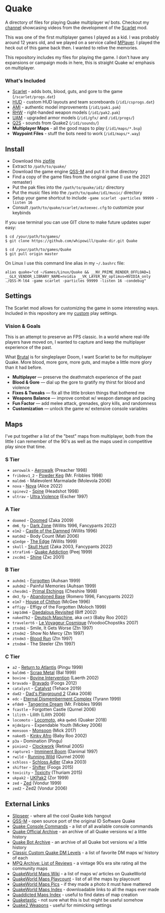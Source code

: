 # Quake

A directory of files for playing Quake multiplayer w/ bots.  Checkout my [channel](https://www.youtube.com/@wscarlet) showcasing videos from the development of the [Scarlet](https://github.com/whipowill/quake-mod-scarlet) mod.

This was one of the first multiplayer games I played as a kid.  I was probably around 12 years old, and we played on a service called [MPlayer](https://www.engadget.com/2015-10-22-mplayer-relaunch.html).  I played the heck out of this game back then.  I wanted to relive the memories.

This repository includes my files for playing the game.  I don't have any expansions or campaign mods in here, this is straight Quake w/ emphasis on multiplayer.

### What's Included

- [Scarlet](https://github.com/whipowill/quake-mod-scarlet) - adds bots, blood, guts, and gore to the game (``/scarlet/progs.dat``)
- [HUD](https://github.com/whipowill/quake-mod-hud) - custom HUD layouts and team scoreboards (``/id1/csprogs.dat``)
- [AMI](https://github.com/NightFright2k19/quake_authmdl) - authentic model improvements (``/id1/pak1.pak``)
- [RHW](https://www.moddb.com/games/quake/addons/quake-right-handed-weapons) - right-handed weapon models (``/id1/pak2.pak``)
- [UAM](https://www.moddb.com/games/quake/addons/upgraded-armor-for-quake-1) - upgraded armor models (``/id1/gfx/`` and ``/id1/progs/``)
- [Q2S](https://github.com/whipowill/quake-mod-q2sounds) - sounds from Quake2 (``/id1/sounds/``)
- **Multiplayer Maps** - all the good maps to play (``/id1/maps/*.bsp``)
- **Waypoint Files** - stuff the bots need to work (``/id1/maps/*.way``)

## Install

- Download this [zipfile](https://github.com/whipowill/quake-dir/archive/master.zip)
- Extract to ``/path/to/quake/``
- Download the game engine [QSS-M](https://qssm.quakeone.com/) and put it in that directory
- Find a copy of the game files from the original game (I use the 2021 remaster)
- Put the pak files into the ``/path/to/quake/id1/`` directory
- Put the music files into the ``/path/to/quake/id1/music/`` directory
- Setup your game shortcut to include ``-game scarlet -particles 99999 -listen 16``
- Consult ``/path/to/quake/scarlet/autoexec.cfg`` to customize your keybinds

If you use terminal you can use GIT clone to make future updates super easy:

```
$ cd /your/path/to/games/
$ git clone https://github.com/whipowill/quake-dir.git Quake

$ cd /your/path/to/games/Quake
$ git pull origin master
```

On Linux I use this command line alias in my ``~/.bashrc`` file:

```
alias quake="cd ~/Games/Linux/Quake && __NV_PRIME_RENDER_OFFLOAD=1 __GLX_VENDOR_LIBRARY_NAME=nvidia __VK_LAYER_NV_optimus=NVIDIA_only ./QSS-M-l64 -game scarlet -particles 99999 -listen 16 -condebug"
```

## Settings

The Scarlet mod allows for customizing the game in some interesting ways.  Included in this repository are my [custom](https://github.com/whipowill/quake-dir/blob/master/scarlet/settings/custom.cfg) play settings.

### Vision & Goals

This is an attempt to preserve an FPS classic. In a world where real-life players have moved on, I wanted to capture and keep the multiplayer experience of the past.

What [Brutal](https://brutal-doom.com/) is for singleplayer Doom, I want Scarlet to be for multiplayer Quake. More blood, more gore, more guts, and maybe a little more glory than it had before.

- **Multiplayer** — preserve the deathmatch experience of the past
- **Blood & Gore** — dial up the gore to gratify my thirst for blood and violence
- **Fixes & Tweaks** — fix all the little broken things that bothered me
- **Weapons Balance** — improve combat w/ weapon damage and pacing
- **Fun Factor** — add melee attack, grenades, glory kills, and randomness
- **Customization** — unlock the game w/ extensive console variables

## Maps

I've put together a list of the "best" maps from multiplayer, both from the little I can remember of the 90's as well as the maps used in competitive play since that time.

### S Tier

- ``aerowalk`` - [Aerowalk](https://www.quakeworld.nu/wiki/Aerowalk) (Preacher 1998)
- ``fribdev1_2`` - [Powder Keg](https://mpqarchive.pauked.com/mpqold/MPQCGI.EXE-VIEW=VIEWCOMMENTS&REVIEW_LINK=17108.htm) (Mr. Fribbles 1998)
- ``maldm6`` - Malevolent Marmalade (Molevola 2006)
- ``nova`` - [Nova](https://www.quakeworld.nu/wiki/Nova) (Alice 2022)
- ``spinev2`` - [Spine](https://www.quakeworld.nu/wiki/Spinev2) (Headshot 1998)
- ``ultrav`` - [Ultra Violence](https://www.quakeworld.nu/wiki/Ultrav) (Escher 1997)

### A Tier

- ``doomed`` - [Doomed](https://www.quakeworld.nu/wiki/Doomed) (Zaka 2009)
- ``dm6_fp`` - [Dark Zone](https://www.slipseer.com/index.php?resources/the-dark-zone.99/) (Willits 1996, Fancypants 2022)
- ``e1m2`` - [Castle of the Damned](https://www.quakeworld.nu/wiki/E1m2) (Willits 1996)
- ``matdm2`` - Body Count (Mati 2006)
- ``q1edge`` - [The Edge](https://www.doomworld.com/idgames/idstuff/quakeworld/maps/q1edge) (Willits 1999)
- ``skull`` - [Skull Hunt](https://www.slipseer.com/index.php?resources/skull-hunt-by-zaka.100/) (Zaka 2003, Fancypants 2022)
- ``strafin6`` - [Quake Addiction](https://www.quaddicted.com/articles/10_classic_custom_quake_deathmatch_maps_that_scampie_likes) (Peej 1999)
- ``zxcdm1`` - [Shine](https://mpqarchive.pauked.com/mpqold/MPQCGI.EXE-VIEW=VIEWCOMMENTS&REVIEW_LINK=17386.htm) (Zxc 2001)

### B Tier

- ``auhdm1`` - [Forgotten](https://www.quakeworld.nu/wiki/Auhdm1) (Auhsan 1999)
- ``auhdm2`` - Painful Memories (Auhsan 1999)
- ``chesdm1`` - [Primal Etchings](https://mpqarchive.pauked.com/mpqold/MPQCGI.EXE-VIEW=VIEWCOMMENTS&REVIEW_LINK=59.htm) (Cheshire 1998)
- ``dm3_fp`` - [Abandoned Base](https://www.slipseer.com/index.php?resources/the-abandoned-warehouse.98/) (Romero 1996, Fancypants 2022)
- ``e1m7`` - [House of Chthon](https://quake.fandom.com/wiki/E1M7:_The_House_of_Chthon) (McGee 1996)
- ``effigy`` - Effigy of the Forgotten (Moloch 1999)
- ``imp1dm6`` - [Daedalous Revisited](https://mpqarchive.pauked.com/mpqold/MPQCGI.EXE-VIEW=VIEWCOMMENTS&REVIEW_LINK=17605.htm) (Biff 2002)
- ``naked7b2`` - [Deutsch Maschine](https://www.quakeworld.nu/wiki/Cmt3), aka ``cmt3`` (Baby Roo 2002)
- ``travelert6`` - [Le Voyageur Cosmique](https://www.quakeworld.nu/wiki/Travelert6) (VoodooChopstiks 2007)
- ``ztndm1`` - Smile, It Gets Worse (Ztn 1997)
- ``ztndm2`` - Show No Mercy (Ztn 1997)
- ``ztndm3`` - [Blood Run](https://www.quakeworld.nu/wiki/Ztndm3) (Ztn 1997)
- ``ztndm4`` - The Steeler (Ztn 1997)

### C Tier

- ``a2`` - [Return to Atlantis](https://www.quakeworld.nu/wiki/A2) (Pingu 1999)
- ``baldm6`` - [Scrap Metal](https://www.slipseer.com/index.php?resources/bals-classic-deathmatch-maps.58/) (Bal 1999)
- ``bovine`` - [Bovine Intervention](https://mpqarchive.pauked.com/mpqold/MPQCGI.EXE-VIEW=VIEWCOMMENTS&REVIEW_LINK=17646.htm) (Laerth 2002)
- ``bravado`` - [Bravado](https://www.quakeworld.nu/wiki/Bravado) (Foogs 2012)
- ``catalyst`` - [Catalyst](https://www.quakeworld.nu/wiki/Catalyst) (Tehace 2019)
- ``dad2`` - [Dad's Playground 2](https://www.quakeworld.nu/wiki/Dad2) (Zaka 2008)
- ``edc`` - [Eternal Dismemberment Complex](https://www.quaddicted.com/articles/10_classic_custom_quake_deathmatch_maps_that_scampie_likes) (Tyrann 1999)
- ``efdm9`` - [Tangerine Dream](https://www.quaddicted.com/articles/10_classic_custom_quake_deathmatch_maps_that_scampie_likes) (Mr. Fribbles 1999)
- ``fcastle`` - Forgotten Castle (Qurnel 2006)
- ``lilith`` - Lilith (Lilith 2006)
- ``locomoto`` - [Locomoto](https://www.quakeworld.nu/wiki/Locomoto), aka ``qwdm5`` (Quaker 2018)
- ``mjdm1pro`` - Expendable Youth (Mickey 2006)
- ``monsoon`` - [Monsoon](https://www.quakeworld.nu/wiki/Q1q3monsoon) (Mick 2017)
- ``naked5`` - [Kinky Afro](https://www.quaddicted.com/articles/10_classic_custom_quake_deathmatch_maps_that_scampie_likes) (Baby Roo 2002)
- ``p3a`` - Domination (Pingu)
- ``pinion2`` - [Clockwork](https://www.quaddicted.com/articles/10_classic_custom_quake_deathmatch_maps_that_scampie_likes) (Retinal 2005)
- ``rapture1`` - [Imminent Boom](https://www.quaddicted.com/articles/10_classic_custom_quake_deathmatch_maps_that_scampie_likes) (Danimal 1997)
- ``rwild`` - [Running Wild](https://www.quakeworld.nu/wiki/Rwild) (Qurnel 2009)
- ``schloss`` - [Schloss Adler](https://www.quakeworld.nu/wiki/Schloss) (Zaka 2003)
- ``shifter`` - [Shifter](https://www.quakeworld.nu/wiki/Shifter) (Foogs 2015)
- ``toxicity`` - [Toxicity](https://www.quakeworld.nu/wiki/Toxicity) (Thuriam 2015)
- ``ukpak2`` - [UKPak2](https://www.quakeworld.nu/wiki/Ukpak2) (Zor 1999)
- ``zed`` - [Zed](https://www.quaddicted.com/articles/10_classic_custom_quake_deathmatch_maps_that_scampie_likes) (Vondur 1999)
- ``zed2`` - Zed2 (Vondur 2006)

## External Links

- [Slipseer](https://www.slipseer.com/index.php) - where all the cool Quake kids hangout
- [QSS-M](https://qssm.quakeone.com/) - open source port of the original ID Software Quake
- [Quake Console Commands](https://docs.google.com/spreadsheets/d/1ubOuromaXpZonfL-eJ-KA7q-xSRiBBuSvxahzF-uFOY/edit#gid=0) - a list of all available console commands
- [Quake Official Archive](https://github.com/Jason2Brownlee/QuakeOfficialArchive) - an archive of all Quake versions w/ a little history
- [Quake Bot Archive](https://github.com/Jason2Brownlee/QuakeBotArchive) - an archive of all Quake bot versions w/ a little history
- [Classic Custom Quake DM Levels](https://www.quaddicted.com/articles/10_classic_custom_quake_deathmatch_maps_that_scampie_likes) - a list of favorite DM maps w/ history of each
- [MPQ Archive: List of Reviews](https://mpqarchive.pauked.com/mpqold/MPQCGI.EXE-VIEW=SHOWMAP.htm#_top) - a vintage 90s era site rating all the community maps
- [QuakeWorld Maps Wiki](https://www.quakeworld.nu/wiki/Category:Maps) - a list of maps w/ articles on QuakeWorld
- [QuakeWorld Maps Playcount](http://stats.quakeworld.nu/index.php?a=maps&order=&page=1&sort=totalffaMatches&sortOrder=desc) - list of all the maps by playcount
- [QuakeWorld Maps Pics](https://www.quakeone.com/q1files/img/maps/) - if they made a photo it must have mattered
- [QuakeWorld Maps Index](https://maps.quakeworld.nu/all/) - downloadable links to all the maps ever made
- [Quaddicted Maps Index](https://www.quaddicted.com/files/maps/multiplayer/) - useful to find dates of map creation
- [Quaketastic](https://www.quaketastic.com/) - not sure what this is but might be useful somehow
- [Quake2 Weapons](https://quake.fandom.com/wiki/Weapons_(Q2)) - useful for mimicking settings
